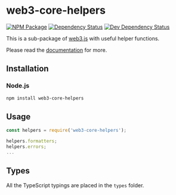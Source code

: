 # web3-core-helpers

[![NPM Package][npm-image]][npm-url] [![Dependency Status][deps-image]][deps-url] [![Dev Dependency Status][deps-dev-image]][deps-dev-url]

This is a sub-package of [web3.js][repo] with useful helper functions.

Please read the [documentation][docs] for more.

## Installation

### Node.js

```bash
npm install web3-core-helpers
```

## Usage

```js
const helpers = require('web3-core-helpers');

helpers.formatters;
helpers.errors;
...
```

## Types

All the TypeScript typings are placed in the `types` folder.

[docs]: http://web3js.readthedocs.io/en/1.0/
[repo]: https://github.com/XinFinOrg/XDC3
[npm-image]: https://img.shields.io/npm/v/web3-core-helpers.svg
[npm-url]: https://npmjs.org/package/web3-core-helpers
[deps-image]: https://david-dm.org/ethereum/web3.js/1.x/status.svg?path=packages/web3-core-helpers
[deps-url]: https://david-dm.org/ethereum/web3.js/1.x?path=packages/web3-core-helpers
[deps-dev-image]: https://david-dm.org/ethereum/web3.js/1.x/dev-status.svg?path=packages/web3-core-helpers
[deps-dev-url]: https://david-dm.org/ethereum/web3.js/1.x?type=dev&path=packages/web3-core-helpers